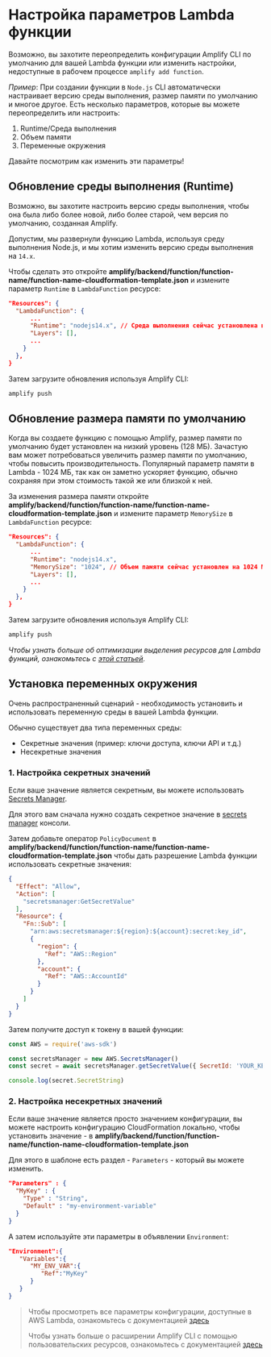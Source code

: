 # Настройка параметров Lambda функции

Возможно, вы захотите переопределить конфигурации Amplify CLI по умолчанию для вашей Lambda функции или изменить настройки, недоступные в рабочем процессе `amplify add function`.

*Пример*: При создании функции в `Node.js` CLI автоматически настраивает версию среды выполнения, размер памяти по умолчанию и многое другое. Есть несколько параметров, которые вы можете переопределить или настроить:

1. Runtime/Среда выполнения
2. Объем памяти
3. Переменные окружения

Давайте посмотрим как изменить эти параметры!

## Обновление среды выполнения (Runtime)

Возможно, вы захотите настроить версию среды выполнения, чтобы она была либо более новой, либо более старой, чем версия по умолчанию, созданная Amplify.

Допустим, мы развернули функцию Lambda, используя среду выполнения Node.js, и мы хотим изменить версию среды выполнения на `14.x`.

Чтобы сделать это откройте __amplify/backend/function/function-name/function-name-cloudformation-template.json__ и измените параметр `Runtime` в `LambdaFunction` ресурсе:

```json
"Resources": {
  "LambdaFunction": {
      ...
      "Runtime": "nodejs14.x", // Среда выполнения сейчас установлена на 14.x
      "Layers": [],
      ...
    }
  },
}
```

Затем загрузите обновления используя Amplify CLI:

```sh
amplify push
```

## Обновление размера памяти по умолчанию

Когда вы создаете функцию с помощью Amplify, размер памяти по умолчанию будет установлен на низкий уровень (128 МБ). Зачастую вам может потребоваться увеличить размер памяти по умолчанию, чтобы повысить производительность. Популярный параметр памяти в Lambda - 1024 МБ, так как он заметно ускоряет функцию, обычно сохраняя при этом стоимость такой же или близкой к ней.

За изменения размера памяти откройте __amplify/backend/function/function-name/function-name-cloudformation-template.json__ и измените параметр `MemorySize` в `LambdaFunction` ресурсе:

```json
"Resources": {
  "LambdaFunction": {
      ...
      "Runtime": "nodejs14.x",
      "MemorySize": "1024", // Объем памяти сейчас установлен на 1024 МБ
      "Layers": [],
      ...
    }
  },
}
```

Затем загрузите обновления используя Amplify CLI:

```sh
amplify push
```

_Чтобы узнать больше об оптимизации выделения ресурсов для Lambda функций, ознакомьтесь с [этой статьей](https://dev.to/aws/deep-dive-finding-the-optimal-resources-allocation-for-your-lambda-functions-35a6)._


## Установка переменных окружения

Очень распространенный сценарий - необходимость установить и использовать переменную среды в вашей Lambda функции.

Обычно существует два типа переменных среды:
- Секретные значения (пример: ключи доступа, ключи API и т.д.)
- Несекретные значения

### 1. Настройка секретных значений

Если ваше значение является секретным, вы можете использовать [Secrets Manager](https://aws.amazon.com/secrets-manager/).

Для этого вам сначала нужно создать секретное значение в [secrets manager](https://console.aws.amazon.com/secretsmanager) консоли.

Затем добавьте оператор `PolicyDocument` в __amplify/backend/function/function-name/function-name-cloudformation-template.json__ чтобы дать разрешение Lambda функции использовать секретные значения:

```json
{
  "Effect": "Allow",
  "Action": [
    "secretsmanager:GetSecretValue"
  ],
  "Resource": {
    "Fn::Sub": [
      "arn:aws:secretsmanager:${region}:${account}:secret:key_id",
      {
        "region": {
          "Ref": "AWS::Region"
        },
        "account": {
          "Ref": "AWS::AccountId"
        }
      }
    ]
  }
}
```

Затем получите доступ к токену в вашей функции:

```js
const AWS = require('aws-sdk')

const secretsManager = new AWS.SecretsManager()
const secret = await secretsManager.getSecretValue({ SecretId: 'YOUR_KEY' }).promise()

console.log(secret.SecretString)
```

### 2. Настройка несекретных значений

Если ваше значение является просто значением конфигурации, вы можете настроить конфигурацию CloudFormation локально, чтобы установить значение - в __amplify/backend/function/function-name/function-name-cloudformation-template.json__

Для этого в шаблоне есть раздел - `Parameters` - который вы можете изменить.

```json
"Parameters" : {
  "MyKey" : {
    "Type" : "String",
    "Default" : "my-environment-variable"
  }
}
```

А затем используйте эти параметры в объявлении `Environment`:

```json
"Environment":{
   "Variables":{
      "MY_ENV_VAR":{
         "Ref":"MyKey"
      }
   }
}
```

> Чтобы просмотреть все параметры конфигурации, доступные в AWS Lambda, ознакомьтесь с документацией [здесь](https://docs.aws.amazon.com/AWSCloudFormation/latest/UserGuide/aws-properties-lambda-function-environment.html)
> 
> Чтобы узнать больше о расширении Amplify CLI с помощью пользовательских ресурсов, ознакомьтесь с документацией [здесь](~/cli/usage/customcf.md)
